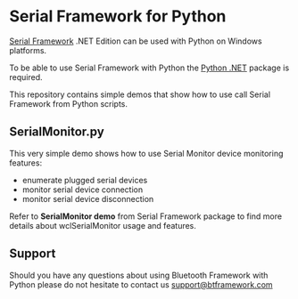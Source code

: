 # Serial Framework for Python
 [Serial Framework](https://www.btframework.com/serialframework.htm) .NET Edition can be used with Python on Windows platforms.
 
 To be able to use Serial Framework with Python the [Python .NET](https://github.com/pythonnet/pythonnet) package is required.
 
 This repository contains simple demos that show how to use call Serial Framework from Python scripts.
 
 ## SerialMonitor.py
 
 This very simple demo shows how to use Serial Monitor device monitoring features:
 - enumerate plugged serial devices
 - monitor serial device connection
 - monitor serial device disconnection
 
 Refer to **SerialMonitor demo** from Serial Framework package to find more details about wclSerialMonitor usage and features.
  
 ## Support
 
 Should you have any questions about using Bluetooth Framework with Python please do not hesitate to contact us support@btframework.com
